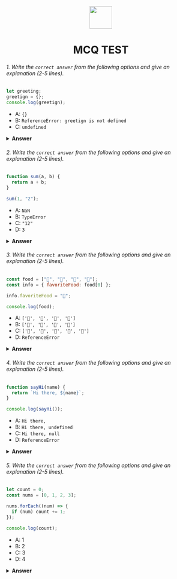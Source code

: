 <div align="center">
  <img height="60" src="https://edurev.gumlet.io/AllImages/original/ApplicationImages/CourseImages/944e5d47-8c55-4a89-91e5-22ab5f2798fc_CI.png">
  <h1>MCQ TEST</h1>
</div>

###### 1. Write the `correct answer` from the following options and give an explanation (2-5 lines).

```javascript
let greeting;
greetign = {};
console.log(greetign);
```

- A: `{}`
- B: `ReferenceError: greetign is not defined`
- C: `undefined`

<details><summary><b>Answer</b></summary>
<p>

#### Answer: The correct answer is B: ReferenceError: greetign is not defined.

<i>There is a typo in the code where greetign is used instead of greeting. As a result, a ReferenceError will be thrown because greetign is not defined as a variable. ?</i>

</p>
</details>

###### 2. Write the `correct answer` from the following options and give an explanation (2-5 lines).

```javascript
function sum(a, b) {
  return a + b;
}

sum(1, "2");
```

- A: `NaN`
- B: `TypeError`
- C: `"12"`
- D: `3`

<details><summary><b>Answer</b></summary>
<p>

#### Answer: The correct answer is C: `"12"`.

<i>In the given code, the function sum is called with the arguments 1 and "2". However, "2" is a string, not a number. When try to add a number and a string in JavaScript, it doesn't work as expected. Instead of adding them, it combines them as a string. So, 1 + "2" results in the string "12". Therefore, the correct answer is C: "12".</i>

</p>
</details>

###### 3. Write the `correct answer` from the following options and give an explanation (2-5 lines).

```javascript
const food = ["🍕", "🍫", "🥑", "🍔"];
const info = { favoriteFood: food[0] };

info.favoriteFood = "🍝";

console.log(food);
```

- A: `['🍕', '🍫', '🥑', '🍔']`
- B: `['🍝', '🍫', '🥑', '🍔']`
- C: `['🍝', '🍕', '🍫', '🥑', '🍔']`
- D: `ReferenceError`

<details><summary><b>Answer</b></summary>
<p>

#### Answer: The correct answer is A: ['🍕', '🍫', '🥑', '🍔']'. ?

<i>In the given code, the info object's favoriteFood property is initially set to "🍕" which is the first element of the food array. However, later in the code, the value of info.favoriteFood is changed to "🍝". This change does not affect the original food array, so when console.log(food) is executed, it still prints the original array ['🍕', '🍫', '🥑', '🍔'].</i>

</p>
</details>

###### 4. Write the `correct answer` from the following options and give an explanation (2-5 lines).

```javascript
function sayHi(name) {
  return `Hi there, ${name}`;
}

console.log(sayHi());
```

- A: `Hi there,`
- B: `Hi there, undefined`
- C: `Hi there, null`
- D: `ReferenceError`

<details><summary><b>Answer</b></summary>
<p>

#### Answer: The correct answer is B: Hi there, undefined.

<i>The sayHi function expects a parameter name, but when it is called in console.log(sayHi()), no argument is provided. In JavaScript, when you call a function with missing parameters, those parameters are assigned the value undefined by default. Therefore, the function returns "Hi there, undefined" as name is undefined in this case.</i>

</p>
</details>

###### 5. Write the `correct answer` from the following options and give an explanation (2-5 lines).

```javascript
let count = 0;
const nums = [0, 1, 2, 3];

nums.forEach((num) => {
  if (num) count += 1;
});

console.log(count);
```

- A: 1
- B: 2
- C: 3
- D: 4

<details><summary><b>Answer</b></summary>
<p>

#### Answer: The correct answer is C: 3.

<i> The forEach method iterates over the nums array. In JavaScript, 0 is considered falsy, and all other numbers are truthy. Therefore, the condition if (num) evaluates to true for all non-zero numbers (1, 2, and 3). As a result, the count variable is incremented three times, making it 3. Hence, console.log(count) will output 3.</i>

</p>
</details>

